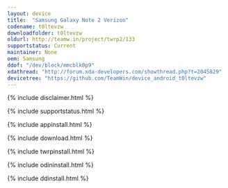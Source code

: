 ```yaml
---
layout: device
title:  "Samsung Galaxy Note 2 Verizon"
codename: t0ltevzw
downloadfolder: t0ltevzw
oldurl: http://teamw.in/project/twrp2/133
supportstatus: Current
maintainer: None
oem: Samsung
ddof: "/dev/block/mmcblk0p9"
xdathread: "http://forum.xda-developers.com/showthread.php?t=2045829"
devicetree: "https://github.com/TeamWin/device_android_t0ltevzw"
---
```


{% include disclaimer.html %}

{% include supportstatus.html %}

{% include appinstall.html %}

{% include download.html %}

{% include twrpinstall.html %}

{% include odininstall.html %}

{% include ddinstall.html %}
